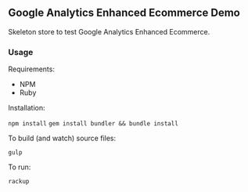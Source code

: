 ## Google Analytics Enhanced Ecommerce Demo

Skeleton store to test Google Analytics Enhanced Ecommerce.

### Usage

Requirements:

- NPM
- Ruby

Installation:

```npm install```
```gem install bundler && bundle install```

To build (and watch) source files:

```gulp```

To run:

```rackup```
